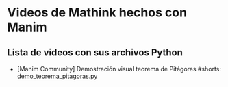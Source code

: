 # Videos de Mathink hechos con Manim

## Lista de videos con sus archivos Python

* [Manim Community] Demostración visual teorema de Pitágoras #shorts: [demo_teorema_pitagoras.py](/demo_teorema_pitagoras.py)